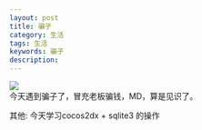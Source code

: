 ```yaml
---
layout: post
title: 骗子
category: 生活
tags: 生活
keywords: 骗子
description: 
---
```

![](http://image.nationalgeographic.com.cn/2015/0313/20150313044554697.jpg)</br>
今天遇到骗子了，冒充老板骗钱，MD，算是见识了。

其他:
今天学习cocos2dx + sqlite3 的操作



	
